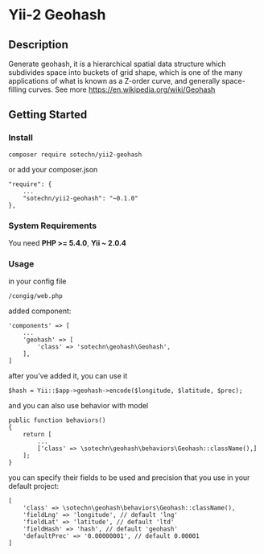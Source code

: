 # Yii-2 Geohash

## Description

Generate geohash, it is a hierarchical spatial data structure which subdivides space into buckets of grid shape, which is one of the many applications of what is known as a Z-order curve, and generally space-filling curves. See more https://en.wikipedia.org/wiki/Geohash

## Getting Started

### Install

	composer require sotechn/yii2-geohash

or add your composer.json

	"require": {
		...
		"sotechn/yii2-geohash": "~0.1.0"
    },

### System Requirements

You need **PHP >= 5.4.0**, **Yii ~ 2.0.4**

### Usage

in your config file

	/congig/web.php

added component:

	'components' => [
		...
		'geohash' => [
			'class' => 'sotechn\geohash\Geohash',
		],
	]

after you've added it, you can use it

	$hash = Yii::$app->geohash->encode($longitude, $latitude, $prec);

and you can also use behavior with model

	public function behaviors()
    {
        return [
			...
			['class' => \sotechn\geohash\behaviors\Geohash::className(),]
        ];
    }

you can specify their fields to be used and precision that you use in your default project:

	[
		'class' => \sotechn\geohash\behaviors\Geohash::className(),
		'fieldLng' => 'longitude', // default 'lng'
		'fieldLat' => 'latitude', // default 'ltd'
		'fieldHash' => 'hash', // default 'geohash'
		'defaultPrec' => '0.00000001', // default 0.00001
	]


